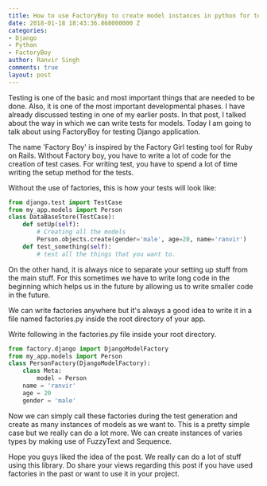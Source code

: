```yaml
---
title: How to use FactoryBoy to create model instances in python for testing
date: 2018-01-18 18:43:36.868000000 Z
categories:
- Django
- Python
- FactoryBoy
author: Ranvir Singh
comments: true
layout: post
---
```


Testing is one of the basic and most important things that are needed to be done. Also, it is one of the most important developmental phases. I have already discussed testing in one of my earlier posts. In that post, I talked about the way in which we can write tests for models. Today I am going to talk about using FactoryBoy for testing Django application.



The name 'Factory Boy' is inspired by the Factory Girl testing tool for Ruby on Rails. Without Factory boy, you have to write a lot of code for the creation of test cases. For writing test, you have to spend a lot of time writing the setup method for the tests.

Without the use of factories, this is how your tests will look like:

```python
from django.test import TestCase
from my_app.models import Person
class DataBaseStore(TestCase):
    def setUp(self):
        # Creating all the models   
        Person.objects.create(gender='male', age=20, name='ranvir')  
    def test_something(self):
        # test all the things that you want to.
```
 

On the other hand, it is always nice to separate your setting up stuff from the main stuff. For this sometimes we have to write long code in the beginning which helps us in the future by allowing us to write smaller code in the future. 

We can write factories anywhere but it's always a good idea to write it in a file named factories.py inside the root directory of your app.

Write following in the factories.py file inside your root directory.

 
```python
from factory.django import DjangoModelFactory  
from my_app.models import Person  
class PersonFactory(DjangoModelFactory):  
    class Meta:  
        model = Person  
    name = 'ranvir'  
    age = 20  
    gender = 'male'  
```
 

Now we can simply call these factories during the test generation and create as many instances of models as we want to. This is a pretty simple case but we really can do a lot more. We can create instances of varies types by making use of FuzzyText and Sequence.

Hope you guys liked the idea of the post. We really can do a lot of stuff using this library. Do share your views regarding this post if you have used factories in the past or want to use it in your project.
